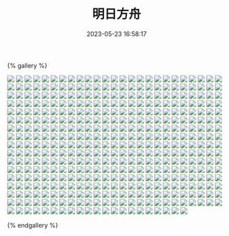 ﻿---
title: 明日方舟
date: 2023-05-23 16:58:17
comments: false
---

{% gallery %}

![](https://fastly.jsdelivr.net/gh/1405720461/Arknights-img@main/Arknights1/1.webp)
![](https://fastly.jsdelivr.net/gh/1405720461/Arknights-img@main/Arknights1/2.webp)
![](https://fastly.jsdelivr.net/gh/1405720461/Arknights-img@main/Arknights1/3.webp)
![](https://fastly.jsdelivr.net/gh/1405720461/Arknights-img@main/Arknights1/4.webp)
![](https://fastly.jsdelivr.net/gh/1405720461/Arknights-img@main/Arknights1/5.webp)
![](https://fastly.jsdelivr.net/gh/1405720461/Arknights-img@main/Arknights1/6.webp)
![](https://fastly.jsdelivr.net/gh/1405720461/Arknights-img@main/Arknights1/7.webp)
![](https://fastly.jsdelivr.net/gh/1405720461/Arknights-img@main/Arknights1/8.webp)
![](https://fastly.jsdelivr.net/gh/1405720461/Arknights-img@main/Arknights1/9.webp)
![](https://fastly.jsdelivr.net/gh/1405720461/Arknights-img@main/Arknights1/10.webp)
![](https://fastly.jsdelivr.net/gh/1405720461/Arknights-img@main/Arknights1/11.webp)
![](https://fastly.jsdelivr.net/gh/1405720461/Arknights-img@main/Arknights1/12.webp)
![](https://fastly.jsdelivr.net/gh/1405720461/Arknights-img@main/Arknights1/13.webp)
![](https://fastly.jsdelivr.net/gh/1405720461/Arknights-img@main/Arknights1/14.webp)
![](https://fastly.jsdelivr.net/gh/1405720461/Arknights-img@main/Arknights1/15.webp)
![](https://fastly.jsdelivr.net/gh/1405720461/Arknights-img@main/Arknights1/16.webp)
![](https://fastly.jsdelivr.net/gh/1405720461/Arknights-img@main/Arknights1/17.webp)
![](https://fastly.jsdelivr.net/gh/1405720461/Arknights-img@main/Arknights1/18.webp)
![](https://fastly.jsdelivr.net/gh/1405720461/Arknights-img@main/Arknights1/19.webp)
![](https://fastly.jsdelivr.net/gh/1405720461/Arknights-img@main/Arknights1/20.webp)
![](https://fastly.jsdelivr.net/gh/1405720461/Arknights-img@main/Arknights1/21.webp)
![](https://fastly.jsdelivr.net/gh/1405720461/Arknights-img@main/Arknights1/22.webp)
![](https://fastly.jsdelivr.net/gh/1405720461/Arknights-img@main/Arknights1/23.webp)
![](https://fastly.jsdelivr.net/gh/1405720461/Arknights-img@main/Arknights1/24.webp)
![](https://fastly.jsdelivr.net/gh/1405720461/Arknights-img@main/Arknights1/25.webp)
![](https://fastly.jsdelivr.net/gh/1405720461/Arknights-img@main/Arknights1/26.webp)
![](https://fastly.jsdelivr.net/gh/1405720461/Arknights-img@main/Arknights1/27.webp)
![](https://fastly.jsdelivr.net/gh/1405720461/Arknights-img@main/Arknights1/28.webp)
![](https://fastly.jsdelivr.net/gh/1405720461/Arknights-img@main/Arknights1/29.webp)
![](https://fastly.jsdelivr.net/gh/1405720461/Arknights-img@main/Arknights1/30.webp)
![](https://fastly.jsdelivr.net/gh/1405720461/Arknights-img@main/Arknights1/31.webp)
![](https://fastly.jsdelivr.net/gh/1405720461/Arknights-img@main/Arknights1/32.webp)
![](https://fastly.jsdelivr.net/gh/1405720461/Arknights-img@main/Arknights1/33.webp)
![](https://fastly.jsdelivr.net/gh/1405720461/Arknights-img@main/Arknights1/34.webp)
![](https://fastly.jsdelivr.net/gh/1405720461/Arknights-img@main/Arknights1/35.webp)
![](https://fastly.jsdelivr.net/gh/1405720461/Arknights-img@main/Arknights1/36.webp)
![](https://fastly.jsdelivr.net/gh/1405720461/Arknights-img@main/Arknights1/37.webp)
![](https://fastly.jsdelivr.net/gh/1405720461/Arknights-img@main/Arknights1/38.webp)
![](https://fastly.jsdelivr.net/gh/1405720461/Arknights-img@main/Arknights1/39.webp)
![](https://fastly.jsdelivr.net/gh/1405720461/Arknights-img@main/Arknights1/40.webp)
![](https://fastly.jsdelivr.net/gh/1405720461/Arknights-img@main/Arknights1/41.webp)
![](https://fastly.jsdelivr.net/gh/1405720461/Arknights-img@main/Arknights1/42.webp)
![](https://fastly.jsdelivr.net/gh/1405720461/Arknights-img@main/Arknights1/43.webp)
![](https://fastly.jsdelivr.net/gh/1405720461/Arknights-img@main/Arknights1/44.webp)
![](https://fastly.jsdelivr.net/gh/1405720461/Arknights-img@main/Arknights1/45.webp)
![](https://fastly.jsdelivr.net/gh/1405720461/Arknights-img@main/Arknights1/46.webp)
![](https://fastly.jsdelivr.net/gh/1405720461/Arknights-img@main/Arknights1/47.webp)
![](https://fastly.jsdelivr.net/gh/1405720461/Arknights-img@main/Arknights1/48.webp)
![](https://fastly.jsdelivr.net/gh/1405720461/Arknights-img@main/Arknights1/49.webp)
![](https://fastly.jsdelivr.net/gh/1405720461/Arknights-img@main/Arknights1/50.webp)
![](https://fastly.jsdelivr.net/gh/1405720461/Arknights-img@main/Arknights1/51.webp)
![](https://fastly.jsdelivr.net/gh/1405720461/Arknights-img@main/Arknights1/52.webp)
![](https://fastly.jsdelivr.net/gh/1405720461/Arknights-img@main/Arknights1/53.webp)
![](https://fastly.jsdelivr.net/gh/1405720461/Arknights-img@main/Arknights1/54.webp)
![](https://fastly.jsdelivr.net/gh/1405720461/Arknights-img@main/Arknights1/55.webp)
![](https://fastly.jsdelivr.net/gh/1405720461/Arknights-img@main/Arknights1/56.webp)
![](https://fastly.jsdelivr.net/gh/1405720461/Arknights-img@main/Arknights1/57.webp)
![](https://fastly.jsdelivr.net/gh/1405720461/Arknights-img@main/Arknights1/58.webp)
![](https://fastly.jsdelivr.net/gh/1405720461/Arknights-img@main/Arknights1/59.webp)
![](https://fastly.jsdelivr.net/gh/1405720461/Arknights-img@main/Arknights1/60.webp)
![](https://fastly.jsdelivr.net/gh/1405720461/Arknights-img@main/Arknights1/61.webp)
![](https://fastly.jsdelivr.net/gh/1405720461/Arknights-img@main/Arknights1/62.webp)
![](https://fastly.jsdelivr.net/gh/1405720461/Arknights-img@main/Arknights1/63.webp)
![](https://fastly.jsdelivr.net/gh/1405720461/Arknights-img@main/Arknights1/64.webp)
![](https://fastly.jsdelivr.net/gh/1405720461/Arknights-img@main/Arknights1/65.webp)
![](https://fastly.jsdelivr.net/gh/1405720461/Arknights-img@main/Arknights1/66.webp)
![](https://fastly.jsdelivr.net/gh/1405720461/Arknights-img@main/Arknights1/67.webp)
![](https://fastly.jsdelivr.net/gh/1405720461/Arknights-img@main/Arknights1/68.webp)
![](https://fastly.jsdelivr.net/gh/1405720461/Arknights-img@main/Arknights1/69.webp)
![](https://fastly.jsdelivr.net/gh/1405720461/Arknights-img@main/Arknights1/70.webp)
![](https://fastly.jsdelivr.net/gh/1405720461/Arknights-img@main/Arknights1/71.webp)
![](https://fastly.jsdelivr.net/gh/1405720461/Arknights-img@main/Arknights1/72.webp)
![](https://fastly.jsdelivr.net/gh/1405720461/Arknights-img@main/Arknights1/73.webp)
![](https://fastly.jsdelivr.net/gh/1405720461/Arknights-img@main/Arknights1/74.webp)
![](https://fastly.jsdelivr.net/gh/1405720461/Arknights-img@main/Arknights1/75.webp)
![](https://fastly.jsdelivr.net/gh/1405720461/Arknights-img@main/Arknights1/76.webp)
![](https://fastly.jsdelivr.net/gh/1405720461/Arknights-img@main/Arknights1/77.webp)
![](https://fastly.jsdelivr.net/gh/1405720461/Arknights-img@main/Arknights1/78.webp)
![](https://fastly.jsdelivr.net/gh/1405720461/Arknights-img@main/Arknights1/79.webp)
![](https://fastly.jsdelivr.net/gh/1405720461/Arknights-img@main/Arknights1/80.webp)
![](https://fastly.jsdelivr.net/gh/1405720461/Arknights-img@main/Arknights1/81.webp)
![](https://fastly.jsdelivr.net/gh/1405720461/Arknights-img@main/Arknights1/82.webp)
![](https://fastly.jsdelivr.net/gh/1405720461/Arknights-img@main/Arknights1/83.webp)
![](https://fastly.jsdelivr.net/gh/1405720461/Arknights-img@main/Arknights1/84.webp)
![](https://fastly.jsdelivr.net/gh/1405720461/Arknights-img@main/Arknights1/85.webp)
![](https://fastly.jsdelivr.net/gh/1405720461/Arknights-img@main/Arknights1/86.webp)
![](https://fastly.jsdelivr.net/gh/1405720461/Arknights-img@main/Arknights1/87.webp)
![](https://fastly.jsdelivr.net/gh/1405720461/Arknights-img@main/Arknights1/88.webp)
![](https://fastly.jsdelivr.net/gh/1405720461/Arknights-img@main/Arknights1/89.webp)
![](https://fastly.jsdelivr.net/gh/1405720461/Arknights-img@main/Arknights1/90.webp)
![](https://fastly.jsdelivr.net/gh/1405720461/Arknights-img@main/Arknights1/91.webp)
![](https://fastly.jsdelivr.net/gh/1405720461/Arknights-img@main/Arknights1/92.webp)
![](https://fastly.jsdelivr.net/gh/1405720461/Arknights-img@main/Arknights1/93.webp)
![](https://fastly.jsdelivr.net/gh/1405720461/Arknights-img@main/Arknights1/94.webp)
![](https://fastly.jsdelivr.net/gh/1405720461/Arknights-img@main/Arknights1/95.webp)
![](https://fastly.jsdelivr.net/gh/1405720461/Arknights-img@main/Arknights1/96.webp)
![](https://fastly.jsdelivr.net/gh/1405720461/Arknights-img@main/Arknights1/97.webp)
![](https://fastly.jsdelivr.net/gh/1405720461/Arknights-img@main/Arknights1/98.webp)
![](https://fastly.jsdelivr.net/gh/1405720461/Arknights-img@main/Arknights1/99.webp)
![](https://fastly.jsdelivr.net/gh/1405720461/Arknights-img@main/Arknights1/100.webp)
![](https://fastly.jsdelivr.net/gh/1405720461/Arknights-img@main/Arknights1/101.webp)
![](https://fastly.jsdelivr.net/gh/1405720461/Arknights-img@main/Arknights1/102.webp)
![](https://fastly.jsdelivr.net/gh/1405720461/Arknights-img@main/Arknights1/103.webp)
![](https://fastly.jsdelivr.net/gh/1405720461/Arknights-img@main/Arknights1/104.webp)
![](https://fastly.jsdelivr.net/gh/1405720461/Arknights-img@main/Arknights1/105.webp)
![](https://fastly.jsdelivr.net/gh/1405720461/Arknights-img@main/Arknights1/106.webp)
![](https://fastly.jsdelivr.net/gh/1405720461/Arknights-img@main/Arknights1/107.webp)
![](https://fastly.jsdelivr.net/gh/1405720461/Arknights-img@main/Arknights1/108.webp)
![](https://fastly.jsdelivr.net/gh/1405720461/Arknights-img@main/Arknights1/109.webp)
![](https://fastly.jsdelivr.net/gh/1405720461/Arknights-img@main/Arknights1/110.webp)
![](https://fastly.jsdelivr.net/gh/1405720461/Arknights-img@main/Arknights1/111.webp)
![](https://fastly.jsdelivr.net/gh/1405720461/Arknights-img@main/Arknights1/112.webp)
![](https://fastly.jsdelivr.net/gh/1405720461/Arknights-img@main/Arknights1/113.webp)
![](https://fastly.jsdelivr.net/gh/1405720461/Arknights-img@main/Arknights1/114.webp)
![](https://fastly.jsdelivr.net/gh/1405720461/Arknights-img@main/Arknights1/115.webp)
![](https://fastly.jsdelivr.net/gh/1405720461/Arknights-img@main/Arknights1/116.webp)
![](https://fastly.jsdelivr.net/gh/1405720461/Arknights-img@main/Arknights1/117.webp)
![](https://fastly.jsdelivr.net/gh/1405720461/Arknights-img@main/Arknights1/118.webp)
![](https://fastly.jsdelivr.net/gh/1405720461/Arknights-img@main/Arknights1/119.webp)
![](https://fastly.jsdelivr.net/gh/1405720461/Arknights-img@main/Arknights1/120.webp)
![](https://fastly.jsdelivr.net/gh/1405720461/Arknights-img@main/Arknights1/121.webp)
![](https://fastly.jsdelivr.net/gh/1405720461/Arknights-img@main/Arknights1/122.webp)
![](https://fastly.jsdelivr.net/gh/1405720461/Arknights-img@main/Arknights1/123.webp)
![](https://fastly.jsdelivr.net/gh/1405720461/Arknights-img@main/Arknights1/124.webp)
![](https://fastly.jsdelivr.net/gh/1405720461/Arknights-img@main/Arknights1/125.webp)
![](https://fastly.jsdelivr.net/gh/1405720461/Arknights-img@main/Arknights1/126.webp)
![](https://fastly.jsdelivr.net/gh/1405720461/Arknights-img@main/Arknights1/127.webp)
![](https://fastly.jsdelivr.net/gh/1405720461/Arknights-img@main/Arknights1/128.webp)
![](https://fastly.jsdelivr.net/gh/1405720461/Arknights-img@main/Arknights1/129.webp)
![](https://fastly.jsdelivr.net/gh/1405720461/Arknights-img@main/Arknights1/130.webp)
![](https://fastly.jsdelivr.net/gh/1405720461/Arknights-img@main/Arknights1/131.webp)
![](https://fastly.jsdelivr.net/gh/1405720461/Arknights-img@main/Arknights1/132.webp)
![](https://fastly.jsdelivr.net/gh/1405720461/Arknights-img@main/Arknights1/133.webp)
![](https://fastly.jsdelivr.net/gh/1405720461/Arknights-img@main/Arknights1/134.webp)
![](https://fastly.jsdelivr.net/gh/1405720461/Arknights-img@main/Arknights1/135.webp)
![](https://fastly.jsdelivr.net/gh/1405720461/Arknights-img@main/Arknights1/136.webp)
![](https://fastly.jsdelivr.net/gh/1405720461/Arknights-img@main/Arknights1/137.webp)
![](https://fastly.jsdelivr.net/gh/1405720461/Arknights-img@main/Arknights1/138.webp)
![](https://fastly.jsdelivr.net/gh/1405720461/Arknights-img@main/Arknights1/139.webp)
![](https://fastly.jsdelivr.net/gh/1405720461/Arknights-img@main/Arknights1/140.webp)
![](https://fastly.jsdelivr.net/gh/1405720461/Arknights-img@main/Arknights1/141.webp)
![](https://fastly.jsdelivr.net/gh/1405720461/Arknights-img@main/Arknights1/142.webp)
![](https://fastly.jsdelivr.net/gh/1405720461/Arknights-img@main/Arknights1/143.webp)
![](https://fastly.jsdelivr.net/gh/1405720461/Arknights-img@main/Arknights1/144.webp)
![](https://fastly.jsdelivr.net/gh/1405720461/Arknights-img@main/Arknights1/145.webp)
![](https://fastly.jsdelivr.net/gh/1405720461/Arknights-img@main/Arknights1/146.webp)
![](https://fastly.jsdelivr.net/gh/1405720461/Arknights-img@main/Arknights1/147.webp)
![](https://fastly.jsdelivr.net/gh/1405720461/Arknights-img@main/Arknights1/148.webp)
![](https://fastly.jsdelivr.net/gh/1405720461/Arknights-img@main/Arknights1/149.webp)
![](https://fastly.jsdelivr.net/gh/1405720461/Arknights-img@main/Arknights1/150.webp)
![](https://fastly.jsdelivr.net/gh/1405720461/Arknights-img@main/Arknights1/151.webp)
![](https://fastly.jsdelivr.net/gh/1405720461/Arknights-img@main/Arknights1/152.webp)
![](https://fastly.jsdelivr.net/gh/1405720461/Arknights-img@main/Arknights1/153.webp)
![](https://fastly.jsdelivr.net/gh/1405720461/Arknights-img@main/Arknights1/154.webp)
![](https://fastly.jsdelivr.net/gh/1405720461/Arknights-img@main/Arknights1/155.webp)
![](https://fastly.jsdelivr.net/gh/1405720461/Arknights-img@main/Arknights1/156.webp)
![](https://fastly.jsdelivr.net/gh/1405720461/Arknights-img@main/Arknights1/157.webp)
![](https://fastly.jsdelivr.net/gh/1405720461/Arknights-img@main/Arknights1/158.webp)
![](https://fastly.jsdelivr.net/gh/1405720461/Arknights-img@main/Arknights1/159.webp)
![](https://fastly.jsdelivr.net/gh/1405720461/Arknights-img@main/Arknights1/160.webp)
![](https://fastly.jsdelivr.net/gh/1405720461/Arknights-img@main/Arknights1/161.webp)
![](https://fastly.jsdelivr.net/gh/1405720461/Arknights-img@main/Arknights1/162.webp)
![](https://fastly.jsdelivr.net/gh/1405720461/Arknights-img@main/Arknights1/163.webp)
![](https://fastly.jsdelivr.net/gh/1405720461/Arknights-img@main/Arknights1/164.webp)
![](https://fastly.jsdelivr.net/gh/1405720461/Arknights-img@main/Arknights1/165.webp)
![](https://fastly.jsdelivr.net/gh/1405720461/Arknights-img@main/Arknights1/166.webp)
![](https://fastly.jsdelivr.net/gh/1405720461/Arknights-img@main/Arknights1/167.webp)
![](https://fastly.jsdelivr.net/gh/1405720461/Arknights-img@main/Arknights1/168.webp)
![](https://fastly.jsdelivr.net/gh/1405720461/Arknights-img@main/Arknights1/169.webp)
![](https://fastly.jsdelivr.net/gh/1405720461/Arknights-img@main/Arknights1/170.webp)
![](https://fastly.jsdelivr.net/gh/1405720461/Arknights-img@main/Arknights1/171.webp)
![](https://fastly.jsdelivr.net/gh/1405720461/Arknights-img@main/Arknights1/172.webp)
![](https://fastly.jsdelivr.net/gh/1405720461/Arknights-img@main/Arknights1/173.webp)
![](https://fastly.jsdelivr.net/gh/1405720461/Arknights-img@main/Arknights1/174.webp)
![](https://fastly.jsdelivr.net/gh/1405720461/Arknights-img@main/Arknights1/175.webp)
![](https://fastly.jsdelivr.net/gh/1405720461/Arknights-img@main/Arknights1/176.webp)
![](https://fastly.jsdelivr.net/gh/1405720461/Arknights-img@main/Arknights1/177.webp)
![](https://fastly.jsdelivr.net/gh/1405720461/Arknights-img@main/Arknights1/178.webp)
![](https://fastly.jsdelivr.net/gh/1405720461/Arknights-img@main/Arknights1/179.webp)
![](https://fastly.jsdelivr.net/gh/1405720461/Arknights-img@main/Arknights1/180.webp)
![](https://fastly.jsdelivr.net/gh/1405720461/Arknights-img@main/Arknights1/181.webp)
![](https://fastly.jsdelivr.net/gh/1405720461/Arknights-img@main/Arknights1/182.webp)
![](https://fastly.jsdelivr.net/gh/1405720461/Arknights-img@main/Arknights1/183.webp)
![](https://fastly.jsdelivr.net/gh/1405720461/Arknights-img@main/Arknights1/184.webp)
![](https://fastly.jsdelivr.net/gh/1405720461/Arknights-img@main/Arknights1/185.webp)
![](https://fastly.jsdelivr.net/gh/1405720461/Arknights-img@main/Arknights1/186.webp)
![](https://fastly.jsdelivr.net/gh/1405720461/Arknights-img@main/Arknights1/187.webp)
![](https://fastly.jsdelivr.net/gh/1405720461/Arknights-img@main/Arknights1/188.webp)
![](https://fastly.jsdelivr.net/gh/1405720461/Arknights-img@main/Arknights1/189.webp)
![](https://fastly.jsdelivr.net/gh/1405720461/Arknights-img@main/Arknights1/190.webp)
![](https://fastly.jsdelivr.net/gh/1405720461/Arknights-img@main/Arknights1/191.webp)
![](https://fastly.jsdelivr.net/gh/1405720461/Arknights-img@main/Arknights1/192.webp)
![](https://fastly.jsdelivr.net/gh/1405720461/Arknights-img@main/Arknights1/193.webp)
![](https://fastly.jsdelivr.net/gh/1405720461/Arknights-img@main/Arknights1/194.webp)
![](https://fastly.jsdelivr.net/gh/1405720461/Arknights-img@main/Arknights1/195.webp)
![](https://fastly.jsdelivr.net/gh/1405720461/Arknights-img@main/Arknights1/196.webp)
![](https://fastly.jsdelivr.net/gh/1405720461/Arknights-img@main/Arknights1/197.webp)
![](https://fastly.jsdelivr.net/gh/1405720461/Arknights-img@main/Arknights1/198.webp)
![](https://fastly.jsdelivr.net/gh/1405720461/Arknights-img@main/Arknights1/199.webp)
![](https://fastly.jsdelivr.net/gh/1405720461/Arknights-img@main/Arknights1/200.webp)
![](https://fastly.jsdelivr.net/gh/1405720461/Arknights-img@main/Arknights1/201.webp)
![](https://fastly.jsdelivr.net/gh/1405720461/Arknights-img@main/Arknights1/202.webp)
![](https://fastly.jsdelivr.net/gh/1405720461/Arknights-img@main/Arknights1/203.webp)
![](https://fastly.jsdelivr.net/gh/1405720461/Arknights-img@main/Arknights1/204.webp)
![](https://fastly.jsdelivr.net/gh/1405720461/Arknights-img@main/Arknights1/205.webp)
![](https://fastly.jsdelivr.net/gh/1405720461/Arknights-img@main/Arknights1/206.webp)
![](https://fastly.jsdelivr.net/gh/1405720461/Arknights-img@main/Arknights1/207.webp)
![](https://fastly.jsdelivr.net/gh/1405720461/Arknights-img@main/Arknights1/208.webp)
![](https://fastly.jsdelivr.net/gh/1405720461/Arknights-img@main/Arknights1/209.webp)
![](https://fastly.jsdelivr.net/gh/1405720461/Arknights-img@main/Arknights1/210.webp)
![](https://fastly.jsdelivr.net/gh/1405720461/Arknights-img@main/Arknights1/211.webp)
![](https://fastly.jsdelivr.net/gh/1405720461/Arknights-img@main/Arknights1/212.webp)
![](https://fastly.jsdelivr.net/gh/1405720461/Arknights-img@main/Arknights1/213.webp)
![](https://fastly.jsdelivr.net/gh/1405720461/Arknights-img@main/Arknights1/214.webp)
![](https://fastly.jsdelivr.net/gh/1405720461/Arknights-img@main/Arknights1/215.webp)
![](https://fastly.jsdelivr.net/gh/1405720461/Arknights-img@main/Arknights1/216.webp)
![](https://fastly.jsdelivr.net/gh/1405720461/Arknights-img@main/Arknights1/217.webp)
![](https://fastly.jsdelivr.net/gh/1405720461/Arknights-img@main/Arknights1/218.webp)
![](https://fastly.jsdelivr.net/gh/1405720461/Arknights-img@main/Arknights1/219.webp)
![](https://fastly.jsdelivr.net/gh/1405720461/Arknights-img@main/Arknights1/220.webp)
![](https://fastly.jsdelivr.net/gh/1405720461/Arknights-img@main/Arknights1/221.webp)
![](https://fastly.jsdelivr.net/gh/1405720461/Arknights-img@main/Arknights1/222.webp)
![](https://fastly.jsdelivr.net/gh/1405720461/Arknights-img@main/Arknights1/223.webp)
![](https://fastly.jsdelivr.net/gh/1405720461/Arknights-img@main/Arknights1/224.webp)
![](https://fastly.jsdelivr.net/gh/1405720461/Arknights-img@main/Arknights1/225.webp)
![](https://fastly.jsdelivr.net/gh/1405720461/Arknights-img@main/Arknights1/226.webp)
![](https://fastly.jsdelivr.net/gh/1405720461/Arknights-img@main/Arknights1/227.webp)
![](https://fastly.jsdelivr.net/gh/1405720461/Arknights-img@main/Arknights1/228.webp)
![](https://fastly.jsdelivr.net/gh/1405720461/Arknights-img@main/Arknights1/229.webp)
![](https://fastly.jsdelivr.net/gh/1405720461/Arknights-img@main/Arknights1/230.webp)
![](https://fastly.jsdelivr.net/gh/1405720461/Arknights-img@main/Arknights1/231.webp)
![](https://fastly.jsdelivr.net/gh/1405720461/Arknights-img@main/Arknights1/232.webp)
![](https://fastly.jsdelivr.net/gh/1405720461/Arknights-img@main/Arknights1/233.webp)
![](https://fastly.jsdelivr.net/gh/1405720461/Arknights-img@main/Arknights1/234.webp)
![](https://fastly.jsdelivr.net/gh/1405720461/Arknights-img@main/Arknights1/235.webp)
![](https://fastly.jsdelivr.net/gh/1405720461/Arknights-img@main/Arknights1/236.webp)
![](https://fastly.jsdelivr.net/gh/1405720461/Arknights-img@main/Arknights1/237.webp)
![](https://fastly.jsdelivr.net/gh/1405720461/Arknights-img@main/Arknights1/238.webp)
![](https://fastly.jsdelivr.net/gh/1405720461/Arknights-img@main/Arknights1/239.webp)
![](https://fastly.jsdelivr.net/gh/1405720461/Arknights-img@main/Arknights1/240.webp)
![](https://fastly.jsdelivr.net/gh/1405720461/Arknights-img@main/Arknights1/241.webp)
![](https://fastly.jsdelivr.net/gh/1405720461/Arknights-img@main/Arknights1/242.webp)
![](https://fastly.jsdelivr.net/gh/1405720461/Arknights-img@main/Arknights1/243.webp)
![](https://fastly.jsdelivr.net/gh/1405720461/Arknights-img@main/Arknights1/244.webp)
![](https://fastly.jsdelivr.net/gh/1405720461/Arknights-img@main/Arknights1/245.webp)
![](https://fastly.jsdelivr.net/gh/1405720461/Arknights-img@main/Arknights1/246.webp)
![](https://fastly.jsdelivr.net/gh/1405720461/Arknights-img@main/Arknights1/247.webp)
![](https://fastly.jsdelivr.net/gh/1405720461/Arknights-img@main/Arknights1/248.webp)
![](https://fastly.jsdelivr.net/gh/1405720461/Arknights-img@main/Arknights1/249.webp)
![](https://fastly.jsdelivr.net/gh/1405720461/Arknights-img@main/Arknights1/250.webp)
![](https://fastly.jsdelivr.net/gh/1405720461/Arknights-img@main/Arknights1/251.webp)
![](https://fastly.jsdelivr.net/gh/1405720461/Arknights-img@main/Arknights1/252.webp)
![](https://fastly.jsdelivr.net/gh/1405720461/Arknights-img@main/Arknights1/253.webp)
![](https://fastly.jsdelivr.net/gh/1405720461/Arknights-img@main/Arknights1/254.webp)
![](https://fastly.jsdelivr.net/gh/1405720461/Arknights-img@main/Arknights1/255.webp)
![](https://fastly.jsdelivr.net/gh/1405720461/Arknights-img@main/Arknights1/256.webp)
![](https://fastly.jsdelivr.net/gh/1405720461/Arknights-img@main/Arknights1/257.webp)
![](https://fastly.jsdelivr.net/gh/1405720461/Arknights-img@main/Arknights1/258.webp)
![](https://fastly.jsdelivr.net/gh/1405720461/Arknights-img@main/Arknights1/259.webp)
![](https://fastly.jsdelivr.net/gh/1405720461/Arknights-img@main/Arknights1/260.webp)
![](https://fastly.jsdelivr.net/gh/1405720461/Arknights-img@main/Arknights1/261.webp)
![](https://fastly.jsdelivr.net/gh/1405720461/Arknights-img@main/Arknights1/262.webp)
![](https://fastly.jsdelivr.net/gh/1405720461/Arknights-img@main/Arknights1/263.webp)
![](https://fastly.jsdelivr.net/gh/1405720461/Arknights-img@main/Arknights1/264.webp)
![](https://fastly.jsdelivr.net/gh/1405720461/Arknights-img@main/Arknights1/265.webp)
![](https://fastly.jsdelivr.net/gh/1405720461/Arknights-img@main/Arknights1/266.webp)
![](https://fastly.jsdelivr.net/gh/1405720461/Arknights-img@main/Arknights1/267.webp)
![](https://fastly.jsdelivr.net/gh/1405720461/Arknights-img@main/Arknights1/268.webp)
![](https://fastly.jsdelivr.net/gh/1405720461/Arknights-img@main/Arknights1/269.webp)
![](https://fastly.jsdelivr.net/gh/1405720461/Arknights-img@main/Arknights1/270.webp)
![](https://fastly.jsdelivr.net/gh/1405720461/Arknights-img@main/Arknights1/271.webp)
![](https://fastly.jsdelivr.net/gh/1405720461/Arknights-img@main/Arknights1/272.webp)
![](https://fastly.jsdelivr.net/gh/1405720461/Arknights-img@main/Arknights1/273.webp)
![](https://fastly.jsdelivr.net/gh/1405720461/Arknights-img@main/Arknights1/274.webp)
![](https://fastly.jsdelivr.net/gh/1405720461/Arknights-img@main/Arknights1/275.webp)
![](https://fastly.jsdelivr.net/gh/1405720461/Arknights-img@main/Arknights1/276.webp)
![](https://fastly.jsdelivr.net/gh/1405720461/Arknights-img@main/Arknights1/277.webp)
![](https://fastly.jsdelivr.net/gh/1405720461/Arknights-img@main/Arknights1/278.webp)
![](https://fastly.jsdelivr.net/gh/1405720461/Arknights-img@main/Arknights1/279.webp)
![](https://fastly.jsdelivr.net/gh/1405720461/Arknights-img@main/Arknights1/280.webp)
![](https://fastly.jsdelivr.net/gh/1405720461/Arknights-img@main/Arknights1/281.webp)
![](https://fastly.jsdelivr.net/gh/1405720461/Arknights-img@main/Arknights1/282.webp)
![](https://fastly.jsdelivr.net/gh/1405720461/Arknights-img@main/Arknights1/283.webp)
![](https://fastly.jsdelivr.net/gh/1405720461/Arknights-img@main/Arknights1/284.webp)
![](https://fastly.jsdelivr.net/gh/1405720461/Arknights-img@main/Arknights1/285.webp)
![](https://fastly.jsdelivr.net/gh/1405720461/Arknights-img@main/Arknights1/286.webp)
![](https://fastly.jsdelivr.net/gh/1405720461/Arknights-img@main/Arknights1/287.webp)
![](https://fastly.jsdelivr.net/gh/1405720461/Arknights-img@main/Arknights1/288.webp)
![](https://fastly.jsdelivr.net/gh/1405720461/Arknights-img@main/Arknights1/289.webp)
![](https://fastly.jsdelivr.net/gh/1405720461/Arknights-img@main/Arknights1/290.webp)
![](https://fastly.jsdelivr.net/gh/1405720461/Arknights-img@main/Arknights1/291.webp)
![](https://fastly.jsdelivr.net/gh/1405720461/Arknights-img@main/Arknights1/292.webp)
![](https://fastly.jsdelivr.net/gh/1405720461/Arknights-img@main/Arknights1/293.webp)
![](https://fastly.jsdelivr.net/gh/1405720461/Arknights-img@main/Arknights1/294.webp)
![](https://fastly.jsdelivr.net/gh/1405720461/Arknights-img@main/Arknights1/295.webp)
![](https://fastly.jsdelivr.net/gh/1405720461/Arknights-img@main/Arknights1/296.webp)
![](https://fastly.jsdelivr.net/gh/1405720461/Arknights-img@main/Arknights1/297.webp)
![](https://fastly.jsdelivr.net/gh/1405720461/Arknights-img@main/Arknights1/298.webp)
![](https://fastly.jsdelivr.net/gh/1405720461/Arknights-img@main/Arknights1/299.webp)
![](https://fastly.jsdelivr.net/gh/1405720461/Arknights-img@main/Arknights1/300.webp)
![](https://fastly.jsdelivr.net/gh/1405720461/Arknights-img@main/Arknights1/301.webp)
![](https://fastly.jsdelivr.net/gh/1405720461/Arknights-img@main/Arknights1/302.webp)
![](https://fastly.jsdelivr.net/gh/1405720461/Arknights-img@main/Arknights1/303.webp)
![](https://fastly.jsdelivr.net/gh/1405720461/Arknights-img@main/Arknights1/304.webp)
![](https://fastly.jsdelivr.net/gh/1405720461/Arknights-img@main/Arknights1/305.webp)
![](https://fastly.jsdelivr.net/gh/1405720461/Arknights-img@main/Arknights1/306.webp)
![](https://fastly.jsdelivr.net/gh/1405720461/Arknights-img@main/Arknights1/307.webp)
![](https://fastly.jsdelivr.net/gh/1405720461/Arknights-img@main/Arknights1/308.webp)
![](https://fastly.jsdelivr.net/gh/1405720461/Arknights-img@main/Arknights1/309.webp)
![](https://fastly.jsdelivr.net/gh/1405720461/Arknights-img@main/Arknights1/310.webp)
![](https://fastly.jsdelivr.net/gh/1405720461/Arknights-img@main/Arknights1/311.webp)
![](https://fastly.jsdelivr.net/gh/1405720461/Arknights-img@main/Arknights1/312.webp)
![](https://fastly.jsdelivr.net/gh/1405720461/Arknights-img@main/Arknights1/313.webp)
![](https://fastly.jsdelivr.net/gh/1405720461/Arknights-img@main/Arknights1/314.webp)
![](https://fastly.jsdelivr.net/gh/1405720461/Arknights-img@main/Arknights1/315.webp)
![](https://fastly.jsdelivr.net/gh/1405720461/Arknights-img@main/Arknights1/316.webp)
![](https://fastly.jsdelivr.net/gh/1405720461/Arknights-img@main/Arknights1/317.webp)
![](https://fastly.jsdelivr.net/gh/1405720461/Arknights-img@main/Arknights1/318.webp)
![](https://fastly.jsdelivr.net/gh/1405720461/Arknights-img@main/Arknights1/319.webp)
![](https://fastly.jsdelivr.net/gh/1405720461/Arknights-img@main/Arknights1/320.webp)
![](https://fastly.jsdelivr.net/gh/1405720461/Arknights-img@main/Arknights1/321.webp)
![](https://fastly.jsdelivr.net/gh/1405720461/Arknights-img@main/Arknights1/322.webp)
![](https://fastly.jsdelivr.net/gh/1405720461/Arknights-img@main/Arknights1/323.webp)
![](https://fastly.jsdelivr.net/gh/1405720461/Arknights-img@main/Arknights1/324.webp)
![](https://fastly.jsdelivr.net/gh/1405720461/Arknights-img@main/Arknights1/325.webp)
![](https://fastly.jsdelivr.net/gh/1405720461/Arknights-img@main/Arknights1/326.webp)
![](https://fastly.jsdelivr.net/gh/1405720461/Arknights-img@main/Arknights1/327.webp)
![](https://fastly.jsdelivr.net/gh/1405720461/Arknights-img@main/Arknights1/328.webp)
![](https://fastly.jsdelivr.net/gh/1405720461/Arknights-img@main/Arknights1/329.webp)
![](https://fastly.jsdelivr.net/gh/1405720461/Arknights-img@main/Arknights1/330.webp)
![](https://fastly.jsdelivr.net/gh/1405720461/Arknights-img@main/Arknights1/331.webp)
![](https://fastly.jsdelivr.net/gh/1405720461/Arknights-img@main/Arknights1/332.webp)
![](https://fastly.jsdelivr.net/gh/1405720461/Arknights-img@main/Arknights1/333.webp)
![](https://fastly.jsdelivr.net/gh/1405720461/Arknights-img@main/Arknights1/334.webp)
![](https://fastly.jsdelivr.net/gh/1405720461/Arknights-img@main/Arknights1/335.webp)
![](https://fastly.jsdelivr.net/gh/1405720461/Arknights-img@main/Arknights1/336.webp)
![](https://fastly.jsdelivr.net/gh/1405720461/Arknights-img@main/Arknights1/337.webp)
![](https://fastly.jsdelivr.net/gh/1405720461/Arknights-img@main/Arknights1/338.webp)
![](https://fastly.jsdelivr.net/gh/1405720461/Arknights-img@main/Arknights1/339.webp)
![](https://fastly.jsdelivr.net/gh/1405720461/Arknights-img@main/Arknights1/340.webp)
![](https://fastly.jsdelivr.net/gh/1405720461/Arknights-img@main/Arknights1/341.webp)
![](https://fastly.jsdelivr.net/gh/1405720461/Arknights-img@main/Arknights1/342.webp)
![](https://fastly.jsdelivr.net/gh/1405720461/Arknights-img@main/Arknights1/343.webp)
![](https://fastly.jsdelivr.net/gh/1405720461/Arknights-img@main/Arknights1/344.webp)
![](https://fastly.jsdelivr.net/gh/1405720461/Arknights-img@main/Arknights1/345.webp)
![](https://fastly.jsdelivr.net/gh/1405720461/Arknights-img@main/Arknights1/346.webp)
![](https://fastly.jsdelivr.net/gh/1405720461/Arknights-img@main/Arknights1/347.webp)
![](https://fastly.jsdelivr.net/gh/1405720461/Arknights-img@main/Arknights1/348.webp)
![](https://fastly.jsdelivr.net/gh/1405720461/Arknights-img@main/Arknights1/349.webp)
![](https://fastly.jsdelivr.net/gh/1405720461/Arknights-img@main/Arknights1/350.webp)
![](https://fastly.jsdelivr.net/gh/1405720461/Arknights-img@main/Arknights1/351.webp)
![](https://fastly.jsdelivr.net/gh/1405720461/Arknights-img@main/Arknights1/352.webp)
![](https://fastly.jsdelivr.net/gh/1405720461/Arknights-img@main/Arknights1/353.webp)
![](https://fastly.jsdelivr.net/gh/1405720461/Arknights-img@main/Arknights1/354.webp)
![](https://fastly.jsdelivr.net/gh/1405720461/Arknights-img@main/Arknights1/355.webp)
![](https://fastly.jsdelivr.net/gh/1405720461/Arknights-img@main/Arknights1/356.webp)
![](https://fastly.jsdelivr.net/gh/1405720461/Arknights-img@main/Arknights1/357.webp)
![](https://fastly.jsdelivr.net/gh/1405720461/Arknights-img@main/Arknights1/358.webp)
![](https://fastly.jsdelivr.net/gh/1405720461/Arknights-img@main/Arknights1/359.webp)
![](https://fastly.jsdelivr.net/gh/1405720461/Arknights-img@main/Arknights1/360.webp)
![](https://fastly.jsdelivr.net/gh/1405720461/Arknights-img@main/Arknights1/361.webp)
![](https://fastly.jsdelivr.net/gh/1405720461/Arknights-img@main/Arknights1/362.webp)
![](https://fastly.jsdelivr.net/gh/1405720461/Arknights-img@main/Arknights1/363.webp)
![](https://fastly.jsdelivr.net/gh/1405720461/Arknights-img@main/Arknights1/364.webp)
![](https://fastly.jsdelivr.net/gh/1405720461/Arknights-img@main/Arknights1/365.webp)
![](https://fastly.jsdelivr.net/gh/1405720461/Arknights-img@main/Arknights1/366.webp)
![](https://fastly.jsdelivr.net/gh/1405720461/Arknights-img@main/Arknights1/367.webp)
![](https://fastly.jsdelivr.net/gh/1405720461/Arknights-img@main/Arknights1/368.webp)
![](https://fastly.jsdelivr.net/gh/1405720461/Arknights-img@main/Arknights1/369.webp)
![](https://fastly.jsdelivr.net/gh/1405720461/Arknights-img@main/Arknights1/370.webp)
![](https://fastly.jsdelivr.net/gh/1405720461/Arknights-img@main/Arknights1/371.webp)
![](https://fastly.jsdelivr.net/gh/1405720461/Arknights-img@main/Arknights1/372.webp)
![](https://fastly.jsdelivr.net/gh/1405720461/Arknights-img@main/Arknights1/373.webp)
![](https://fastly.jsdelivr.net/gh/1405720461/Arknights-img@main/Arknights1/374.webp)
![](https://fastly.jsdelivr.net/gh/1405720461/Arknights-img@main/Arknights1/375.webp)
![](https://fastly.jsdelivr.net/gh/1405720461/Arknights-img@main/Arknights1/376.webp)
![](https://fastly.jsdelivr.net/gh/1405720461/Arknights-img@main/Arknights1/377.webp)
![](https://fastly.jsdelivr.net/gh/1405720461/Arknights-img@main/Arknights1/378.webp)
![](https://fastly.jsdelivr.net/gh/1405720461/Arknights-img@main/Arknights1/379.webp)
![](https://fastly.jsdelivr.net/gh/1405720461/Arknights-img@main/Arknights1/380.webp)
![](https://fastly.jsdelivr.net/gh/1405720461/Arknights-img@main/Arknights1/381.webp)
![](https://fastly.jsdelivr.net/gh/1405720461/Arknights-img@main/Arknights1/382.webp)
![](https://fastly.jsdelivr.net/gh/1405720461/Arknights-img@main/Arknights1/383.webp)
![](https://fastly.jsdelivr.net/gh/1405720461/Arknights-img@main/Arknights1/384.webp)
![](https://fastly.jsdelivr.net/gh/1405720461/Arknights-img@main/Arknights1/385.webp)
![](https://fastly.jsdelivr.net/gh/1405720461/Arknights-img@main/Arknights1/386.webp)
![](https://fastly.jsdelivr.net/gh/1405720461/Arknights-img@main/Arknights1/387.webp)
![](https://fastly.jsdelivr.net/gh/1405720461/Arknights-img@main/Arknights1/388.webp)
![](https://fastly.jsdelivr.net/gh/1405720461/Arknights-img@main/Arknights1/389.webp)
![](https://fastly.jsdelivr.net/gh/1405720461/Arknights-img@main/Arknights1/390.webp)
![](https://fastly.jsdelivr.net/gh/1405720461/Arknights-img@main/Arknights1/391.webp)
![](https://fastly.jsdelivr.net/gh/1405720461/Arknights-img@main/Arknights1/392.webp)
![](https://fastly.jsdelivr.net/gh/1405720461/Arknights-img@main/Arknights1/393.webp)
![](https://fastly.jsdelivr.net/gh/1405720461/Arknights-img@main/Arknights1/394.webp)
![](https://fastly.jsdelivr.net/gh/1405720461/Arknights-img@main/Arknights1/395.webp)
![](https://fastly.jsdelivr.net/gh/1405720461/Arknights-img@main/Arknights1/396.webp)
![](https://fastly.jsdelivr.net/gh/1405720461/Arknights-img@main/Arknights1/397.webp)
![](https://fastly.jsdelivr.net/gh/1405720461/Arknights-img@main/Arknights1/398.webp)
![](https://fastly.jsdelivr.net/gh/1405720461/Arknights-img@main/Arknights1/399.webp)
![](https://fastly.jsdelivr.net/gh/1405720461/Arknights-img@main/Arknights1/400.webp)
![](https://fastly.jsdelivr.net/gh/1405720461/Arknights-img@main/Arknights1/401.webp)
![](https://fastly.jsdelivr.net/gh/1405720461/Arknights-img@main/Arknights1/402.webp)
![](https://fastly.jsdelivr.net/gh/1405720461/Arknights-img@main/Arknights1/403.webp)
![](https://fastly.jsdelivr.net/gh/1405720461/Arknights-img@main/Arknights1/404.webp)
![](https://fastly.jsdelivr.net/gh/1405720461/Arknights-img@main/Arknights1/405.webp)
![](https://fastly.jsdelivr.net/gh/1405720461/Arknights-img@main/Arknights1/406.webp)
![](https://fastly.jsdelivr.net/gh/1405720461/Arknights-img@main/Arknights1/407.webp)
![](https://fastly.jsdelivr.net/gh/1405720461/Arknights-img@main/Arknights1/408.webp)
![](https://fastly.jsdelivr.net/gh/1405720461/Arknights-img@main/Arknights1/409.png)
![](https://fastly.jsdelivr.net/gh/1405720461/Arknights-img@main/Arknights1/410.webp)
![](https://fastly.jsdelivr.net/gh/1405720461/Arknights-img@main/Arknights1/411.webp)
![](https://fastly.jsdelivr.net/gh/1405720461/Arknights-img@main/Arknights1/412.webp)
![](https://fastly.jsdelivr.net/gh/1405720461/Arknights-img@main/Arknights1/413.webp)
![](https://fastly.jsdelivr.net/gh/1405720461/Arknights-img@main/Arknights1/414.webp)
![](https://fastly.jsdelivr.net/gh/1405720461/Arknights-img@main/Arknights1/415.webp)
![](https://fastly.jsdelivr.net/gh/1405720461/Arknights-img@main/Arknights1/416.webp)
![](https://fastly.jsdelivr.net/gh/1405720461/Arknights-img@main/Arknights1/417.webp)
![](https://fastly.jsdelivr.net/gh/1405720461/Arknights-img@main/Arknights1/418.webp)
![](https://fastly.jsdelivr.net/gh/1405720461/Arknights-img@main/Arknights1/419.webp)
![](https://fastly.jsdelivr.net/gh/1405720461/Arknights-img@main/Arknights1/420.webp)
![](https://fastly.jsdelivr.net/gh/1405720461/Arknights-img@main/Arknights1/421.webp)

{% endgallery %}
